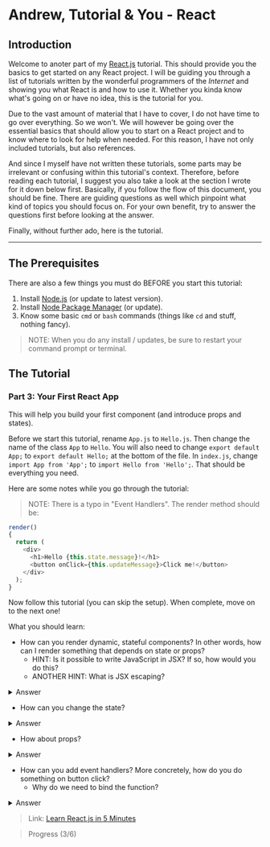 # Andrew, Tutorial & You - React

## Introduction
Welcome to anoter part of my [React.js](https://reactjs.org/) tutorial. This should provide you the basics to get started on any React project. I will be guiding you through a list of tutorials written by the wonderful programmers of the _Internet_ and showing you what React is and how to use it. Whether you kinda know what's going on or have no idea, this is the tutorial for you.

Due to the vast amount of material that I have to cover, I do not have time to go over everything. So we won't. We will however be going over the essential basics that should allow you to start on a React project and to know where to look for help when needed. For this reason, I have not only included tutorials, but also references.

And since I myself have not written these tutorials, some parts may be irrelevant or confusing within this tutorial's context. Therefore, before reading each tutorial, I suggest you also take a look at the section I wrote for it down below first. Basically, if you follow the flow of this document, you should be fine. There are guiding questions as well which pinpoint what kind of topics you should focus on. For your own benefit, try to answer the questions first before looking at the answer.

Finally, without further ado, here is the tutorial.

---

## The Prerequisites
There are also a few things you must do BEFORE you start this tutorial:
1. Install [Node.js](https://nodejs.org) (or update to latest version).
2. Install [Node Package Manager](https://www.npmjs.com) (or update).
3. Know some basic `cmd` or `bash` commands (things like `cd` and stuff, nothing fancy).

> NOTE: When you do any install / updates, be sure to restart your command prompt or terminal.

## The Tutorial

### Part 3: Your First React App
This will help you build your first component (and introduce props and states).

Before we start this tutorial, rename `App.js` to `Hello.js`. Then change the name of the class `App` to `Hello`. You will also need to change `export default App;` to `export default Hello;` at the bottom of the file.
In `index.js`, change `import App from 'App';` to `import Hello from 'Hello';`. That should be everything you need.

Here are some notes while you go through the tutorial:

> NOTE: There is a typo in "Event Handlers". The render method should be:
```javascript
render()
{
  return (
    <div>
      <h1>Hello {this.state.message}!</h1>
      <button onClick={this.updateMessage}>Click me!</button>
    </div>
  );
}
```

Now follow this tutorial (you can skip the setup). When complete, move on to the next one!

What you should learn:
- How can you render dynamic, stateful components? In other words, how can I render something that depends on state or props?
  - HINT: Is it possible to write JavaScript in JSX? If so, how would you do this?
  - ANOTHER HINT: What is JSX escaping?

<details>
  <summary>Answer</summary>
  <pre><code>
// ... boilerplate code ...
function render()
{
  const hide = this.props.hide;
  return (
    &lt;section>
      {hide ? null : &lt;b>Hello, I am visible.&lt;/b>}
    &lt;/section>
  );
}
  </code></pre>
</details>

- How can you change the state?

<details>
  <summary>Answer</summary>
  <p>Use this.setState({ someStateName: someStateValue }). Do NOT do this.state.someStateName = someStateValue.</p>
</details>

- How about props?

<details>
  <summary>Answer</summary>
  <p>You can't. Props can only be changed by the parent component.</p>
</details>

- How can you add event handlers? More concretely, how do you do something on button click?
  - Why do we need to bind the function?

<details>
  <summary>Answer</summary>
  <pre><code>
class HelloWorld extends Component
{
  constructor(props)
  {
    super(props);
    this.onClick = this.onClick.bind(this);
  }
  onClick(e)
  {
    console.log('click');
  }
  render()
  {
    return (
      &lt;button onClick={this.onClick}>Click Me</button>
    );
  }
}
  </code></pre>
</details>

> Link: [Learn React.js in 5 Minutes](https://www.freecodecamp.org/news/learn-react-js-in-5-minutes-526472d292f4/)

> Progress (3/6)
